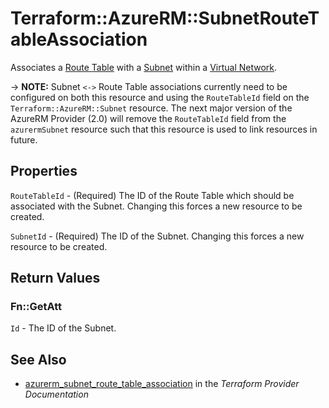 # Terraform::AzureRM::SubnetRouteTableAssociation

Associates a [Route Table](route_table.html) with a [Subnet](subnet.html) within a [Virtual Network](virtual_network.html).

-> **NOTE:** Subnet `<->` Route Table associations currently need to be configured on both this resource and using the `RouteTableId` field on the `Terraform::AzureRM::Subnet` resource. The next major version of the AzureRM Provider (2.0) will remove the `RouteTableId` field from the `azurermSubnet` resource such that this resource is used to link resources in future.

## Properties

`RouteTableId` - (Required) The ID of the Route Table which should be associated with the Subnet. Changing this forces a new resource to be created.

`SubnetId` - (Required) The ID of the Subnet. Changing this forces a new resource to be created.


## Return Values

### Fn::GetAtt

`Id` - The ID of the Subnet.

## See Also

* [azurerm_subnet_route_table_association](https://www.terraform.io/docs/providers/azurerm/r/subnet_route_table_association.html) in the _Terraform Provider Documentation_